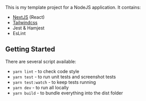 This is my template project for a NodeJS application.
It contains:
- [NextJS](https://nextjs.org) (React)
- [Tailwindcss](https://tailwindcss.com)
- Jest & Hamjest
- EsLint

## Getting Started

There are several script available:
- `yarn lint` - to check code style
- `yarn test` - to run unit tests and screenshot tests
- `yarn test:watch` - to keep tests running
- `yarn dev` - to run all locally
- `yarn build` - to bundle everything into the dist folder
